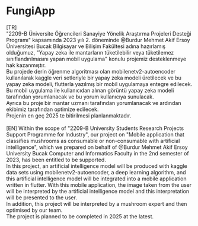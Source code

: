 # FungiApp
[TR] <br>
"2209-B Üniversite Öğrencileri Sanayiye Yönelik Araştırma Projeleri Desteği Programı" kapsamında 2023 yılı 2. döneminde @Burdur Mehmet Akif Ersoy Üniversitesi Bucak Bilgisayar ve Bilişim Fakültesi adına hazırlamış olduğumuz, "Yapay zeka ile mantarların tüketilebilir veya tüketilemez sınıflandırılmasını yapan mobil uygulama" konulu projemiz desteklenmeye hak kazanmıştır.
<br>
Bu projede derin öğrenme algoritması olan mobilenetv2-autoencoder kullanılarak kaggle veri setleriyle bir yapay zeka modeli üretilecek ve bu yapay zeka modeli, flutterla yazılmış bir mobil uygulamaya entegre edilecek. Bu mobil uygulama ile kullanıcıdan alınan görüntü yapay zeka modeli tarafından yorumlanacak ve bu yorum kullanıcıya sunulacak.
<br>
Ayrıca bu proje bir mantar uzmanı tarafından yorumlanacak ve ardından ekibimiz tarafından optimize edilecek.
<br>
Projenin en geç 2025 te bitirilmesi planlanmaktadır.
<br>
<br>
[EN]
Within the scope of "2209-B University Students Research Projects Support Programme for Industry", our project on "Mobile application that classifies mushrooms as consumable or non-consumable with artificial intelligence", which we prepared on behalf of @Burdur Mehmet Akif Ersoy University Bucak Computer and Informatics Faculty in the 2nd semester of 2023, has been entitled to be supported.
<br>
In this project, an artificial intelligence model will be produced with kaggle data sets using mobilenetv2-autoencoder, a deep learning algorithm, and this artificial intelligence model will be integrated into a mobile application written in flutter. With this mobile application, the image taken from the user will be interpreted by the artificial intelligence model and this interpretation will be presented to the user.
<br>
In addition, this project will be interpreted by a mushroom expert and then optimised by our team.
<br>
The project is planned to be completed in 2025 at the latest.



